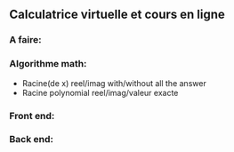 ## Calculatrice virtuelle et cours en ligne

### A faire:

### Algorithme math:
- Racine(de x) reel/imag with/without all the answer
- Racine polynomial reel/imag/valeur exacte

### Front end:

### Back end:


